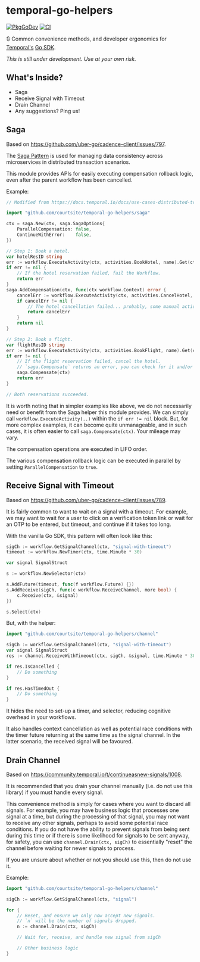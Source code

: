 # temporal-go-helpers

[![PkgGoDev](https://pkg.go.dev/badge/mod/github.com/courtsite/temporal-go-helpers)](https://pkg.go.dev/mod/github.com/courtsite/temporal-go-helpers)
[![CI](https://github.com/courtsite/temporal-go-helpers/workflows/CI/badge.svg)](https://github.com/Courtsite/temporal-go-helpers/actions?query=workflow%3ACI)


🔃 Common convenience methods, and developer ergonomics for [Temporal's](https://github.com/temporalio/temporal/) [Go SDK](https://github.com/temporalio/sdk-go).

_This is still under development. Use at your own risk._


## What's Inside?

- Saga
- Receive Signal with Timeout
- Drain Channel
- Any suggestions? Ping us!


## Saga

Based on https://github.com/uber-go/cadence-client/issues/797.

The [Saga Pattern](https://microservices.io/patterns/data/saga.html) is used for managing data consistency across microservices in distributed transaction scenarios.

This module provides APIs for easily executing compensation rollback logic, even after the parent workflow has been cancelled.

Example:

```go
// Modified from https://docs.temporal.io/docs/use-cases-distributed-transactions/

import "github.com/courtsite/temporal-go-helpers/saga"

ctx = saga.New(ctx, saga.SagaOptions{
    ParallelCompensation: false,
    ContinueWithError:    false,
})

// Step 1: Book a hotel.
var hotelResID string
err := workflow.ExecuteActivity(ctx, activities.BookHotel, name).Get(ctx, &hotelResID)
if err != nil {
    // If the hotel reservation failed, fail the Workflow.
    return err
}
saga.AddCompensation(ctx, func(ctx workflow.Context) error {
    cancelErr := workflow.ExecuteActivity(ctx, activities.CancelHotel, hotelResID)
    if cancelErr != nil {
        // The hotel cancellation failed... probably, some manual action is needed.
        return cancelErr
    }
    return nil
}

// Step 2: Book a flight.
var flightResID string
err := workflow.ExecuteActivity(ctx, activities.BookFlight, name).Get(ctx, &flightResID)
if err != nil {
    // If the flight reservation failed, cancel the hotel.
    // `saga.Compensate` returns an error, you can check for it and/or log it.
    saga.Compensate(ctx)
    return err
}

// Both reservations succeeded.
```

It is worth noting that in simpler examples like above, we do not necessarily need or benefit from the Saga helper this module provides. We can simply call `workflow.ExecuteActivity(..)` within the `if err != nil` block. But, for more complex examples, it can become quite unmanageable, and in such cases, it is often easier to call `saga.Compensate(ctx)`. Your mileage may vary.

The compensation operations are executed in LIFO order.

The various compensation rollback logic can be executed in parallel by setting `ParallelCompensation` to `true`.


## Receive Signal with Timeout

Based on https://github.com/uber-go/cadence-client/issues/789.

It is fairly common to want to wait on a signal with a timeout. For example, we may want to wait for a user to click on a verification token link or wait for an OTP to be entered, but timeout, and continue if it takes too long.

With the vanilla Go SDK, this pattern will often look like this:

```go
sigCh := workflow.GetSignalChannel(ctx, "signal-with-timeout")
timeout := workflow.NewTimer(ctx, time.Minute * 30)

var signal SignalStruct

s := workflow.NewSelector(ctx)

s.AddFuture(timeout, func(f workflow.Future) {})
s.AddReceive(sigCh, func(c workflow.ReceiveChannel, more bool) {
    c.Receive(ctx, &signal)
})

s.Select(ctx)
```

But, with the helper:

```go
import "github.com/courtsite/temporal-go-helpers/channel"

sigCh := workflow.GetSignalChannel(ctx, "signal-with-timeout")
var signal SignalStruct
res := channel.ReceiveWithTimeout(ctx, sigCh, &signal, time.Minute * 30)

if res.IsCancelled {
    // Do something
}

if res.HasTimedOut {
    // Do something
}
```

It hides the need to set-up a timer, and selector, reducing cognitive overhead in your workflows.

It also handles context cancellation as well as potential race conditions with the timer future returning at the same time as the signal channel. In the latter scenario, the received signal will be favoured.


## Drain Channel

Based on https://community.temporal.io/t/continueasnew-signals/1008.

It is recommended that you drain your channel manually (i.e. do not use this library) if you must handle every signal.

This convenience method is simply for cases where you want to discard all signals. For example, you may have business logic that processes one signal at a time, but during the processing of that signal, you may not want to receive any other signals, perhaps to avoid some potential race conditions. If you do not have the ability to prevent signals from being sent during this time or if there is some likelihood for signals to be sent anyway, for safety, you can use `channel.Drain(ctx, sigCh)` to essentially "reset" the channel before waiting for newer signals to process.

If you are unsure about whether or not you should use this, then do not use it.

Example:

```go
import "github.com/courtsite/temporal-go-helpers/channel"

sigCh := workflow.GetSignalChannel(ctx, "signal")

for {
    // Reset, and ensure we only now accept new signals.
    // `n` will be the number of signals dropped.
    n := channel.Drain(ctx, sigCh)

    // Wait for, receive, and handle new signal from sigCh

    // Other business logic
}
```
